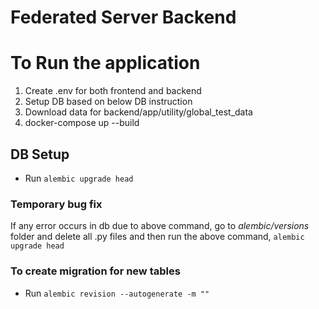 # Federated Server Backend



# To Run the application
1. Create .env for both frontend and backend
2. Setup DB based on below DB instruction
3. Download data for backend/app/utility/global_test_data
4. docker-compose up --build



## DB Setup

- Run `alembic upgrade head`

### Temporary bug fix

If any error occurs in db due to above command, go to _alembic/versions_ folder and delete all .py files and then run the above command, `alembic upgrade head`

### To create migration for new tables

- Run `alembic revision --autogenerate -m ""`

